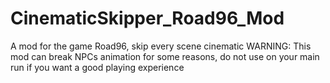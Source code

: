 # CinematicSkipper_Road96_Mod
A mod for the game Road96, skip every scene cinematic
WARNING: This mod can break NPCs animation for some reasons, do not use on your main run if you want a good playing experience
